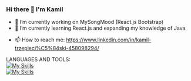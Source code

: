 ### Hi there 👋 I'm Kamil

<!--
**MechanicalBuns/MechanicalBuns** is a ✨ _special_ ✨ repository because its `README.md` (this file) appears on your GitHub profile.

Here are some ideas to get you started:
-->
- 🔭 I’m currently working on MySongMood (React.js Bootstrap)
- 🌱 I’m currently learning React.js and expanding my knowledge of Java

<!--
- 👯 I’m looking to collaborate
- 🤔 I’m looking for help with ...
- 💬 Ask me about ...
-->
- 📫 How to reach me: https://www.linkedin.com/in/kamil-trzepieci%C5%84ski-458098294/
<!--
- 😄 Pronouns: ...
- ⚡ Fun fact: ...
-->

LANGUAGES AND TOOLS:<br>
[![My Skills](https://skillicons.dev/icons?i=cs,java,cpp,js,html,css,react,threejs,bootstrap)](https://skillicons.dev)<br>
[![My Skills](https://skillicons.dev/icons?i=unity,vscode,idea,visualstudio,ps,ai,ae)](https://skillicons.dev)
